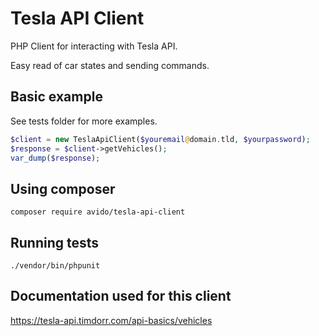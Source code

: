 # Tesla API Client

PHP Client for interacting with Tesla API.

Easy read of car states and sending commands.


## Basic example

See tests folder for more examples.

```php
$client = new TeslaApiClient($youremail@domain.tld, $yourpassword);
$response = $client->getVehicles();
var_dump($response);
```

## Using composer
```
composer require avido/tesla-api-client
```

## Running tests
```
./vendor/bin/phpunit
```
## Documentation used for this client
https://tesla-api.timdorr.com/api-basics/vehicles
